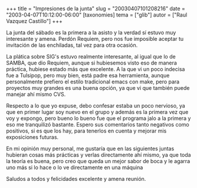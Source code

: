 +++
title = "Impresiones de la junta"
slug = "20030407101208216"
date = "2003-04-07T10:12:00-06:00"
[taxonomies]
tema = ["glib"]
autor = ["Raul Vazquez Castillo"]
+++

La junta del sábado es la primera a la asisto y la verdad sí estuvo muy
interesante y amena. Perdón Requiem, pero nos fue imposible aceptar tu
invitación de las enchiladas, tal vez para otra ocasión.

<!-- more -->
La plática sobre SIG's estuvo realmente interesante, al igual que lo de
SAMBA, que dio Requiem, aunque si hubiesemos visto eso de manera
práctica, hubiese estado más que excelente. A la que vi un poco indecisa
fue a Tulsipop, pero muy bien, está padre esa herramienta, aunque
personalmente prefiero el estilo tradicional emacs con make, pero para
proyectos muy grandes es una buena opción, ya que vi que también puede
manejar ahí mismo CVS.

Respecto a lo que yo expuse, debo confesar estaba un poco nervioso, ya
que en primer lugar soy nuevo en el grupo y además es la primera vez que
voy y expongo, pero bueno lo bueno fue que el programa jalo a la primera
y eso me tranquilizó bastante. Espero sus comentarios tanto negativos
como positivos, si es que los hay, para tenerlos en cuenta y mejorar mis
exposiciones futuras.

En mi opinión muy personal, me gustaría que en las siguientes juntas
hubieran cosas más prácticas y verlas directamente ahí mismo, ya que
toda la teoría es buena, pero creo que queda un mejor sabor de boca y le
agarra uno más si lo hace o lo ve directamente en una máquina

Saludos a todos y felicidades excelente y amena reunión.
